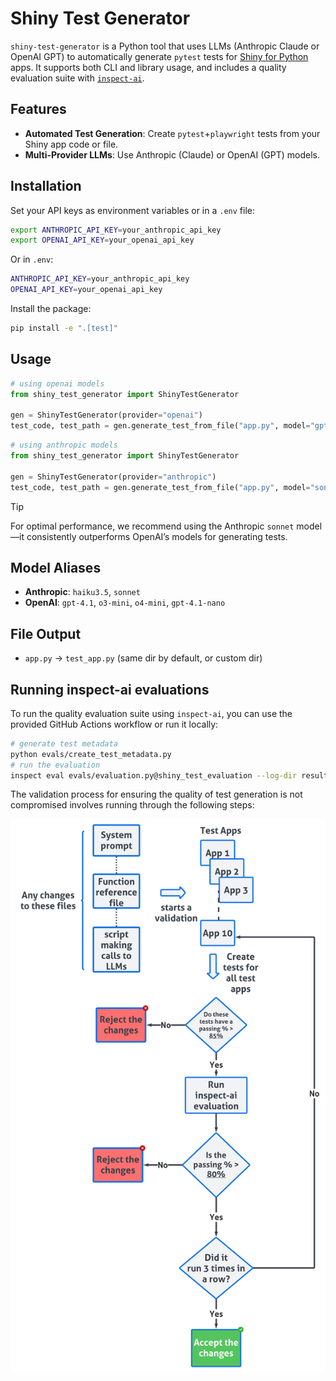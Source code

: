 # Shiny Test Generator

`shiny-test-generator` is a Python tool that uses LLMs (Anthropic Claude or OpenAI GPT) to automatically generate `pytest` tests for [Shiny for Python](https://shiny.posit.co/py/) apps. It supports both CLI and library usage, and includes a quality evaluation suite with [`inspect-ai`](https://inspect.aisi.org.uk/).

## Features

- **Automated Test Generation**: Create `pytest`+`playwright` tests from your Shiny app code or file.
- **Multi-Provider LLMs**: Use Anthropic (Claude) or OpenAI (GPT) models.

## Installation

Set your API keys as environment variables or in a `.env` file:

```bash
export ANTHROPIC_API_KEY=your_anthropic_api_key
export OPENAI_API_KEY=your_openai_api_key
```

Or in `.env`:

```bash
ANTHROPIC_API_KEY=your_anthropic_api_key
OPENAI_API_KEY=your_openai_api_key
```

Install the package:

```bash
pip install -e ".[test]"
```

## Usage

```python
# using openai models
from shiny_test_generator import ShinyTestGenerator

gen = ShinyTestGenerator(provider="openai")
test_code, test_path = gen.generate_test_from_file("app.py", model="gpt-4.1")
```

```python
# using anthropic models
from shiny_test_generator import ShinyTestGenerator

gen = ShinyTestGenerator(provider="anthropic")
test_code, test_path = gen.generate_test_from_file("app.py", model="sonnet")
```

> [!TIP]
> For optimal performance, we recommend using the Anthropic `sonnet` model—it consistently outperforms OpenAI’s models for generating tests.

## Model Aliases

- **Anthropic**: `haiku3.5`, `sonnet`
- **OpenAI**: `gpt-4.1`, `o3-mini`, `o4-mini`, `gpt-4.1-nano`

## File Output

- `app.py` → `test_app.py` (same dir by default, or custom dir)

## Running inspect-ai evaluations

To run the quality evaluation suite using `inspect-ai`, you can use the provided GitHub Actions workflow or run it locally:

```bash
# generate test metadata
python evals/create_test_metadata.py
# run the evaluation
inspect eval evals/evaluation.py@shiny_test_evaluation --log-dir results/ --log-format json
```

The validation process for ensuring the quality of test generation is not compromised involves running through the following steps:

![](validation_process.png)

